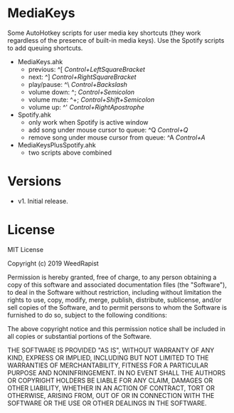 # MediaKeys

Some AutoHotkey scripts for user media key shortcuts (they work regardless of the presence of built-in media
keys). Use the Spotify scripts to add queuing shortcuts.

* MediaKeys.ahk
  * previous: ^[ *Control+LeftSquareBracket*
  * next: ^] *Control+RightSquareBracket*
  * play/pause: ^\\ *Control+Backslash*
  * volume down: ^; *Control+Semicolon*
  * volume mute: ^+; *Control+Shift+Semicolon*
  * volume up: ^' *Control+RightApostrophe*
* Spotify.ahk
  * only work when Spotify is active window
  * add song under mouse cursor to queue: ^Q *Control+Q*
  * remove song under mouse cursor from queue: ^A *Control+A*
* MediaKeysPlusSpotify.ahk
  * two scripts above combined

# Versions
* v1. Initial release.

# License

MIT License

Copyright (c) 2019 WeedRapist

Permission is hereby granted, free of charge, to any person obtaining a copy of this software and associated
documentation files (the "Software"), to deal in the Software without restriction, including without limitation
the rights to use, copy, modify, merge, publish, distribute, sublicense, and/or sell copies of the Software,
and to permit persons to whom the Software is furnished to do so, subject to the following conditions:

The above copyright notice and this permission notice shall be included in all copies or substantial portions
of the Software.

THE SOFTWARE IS PROVIDED "AS IS", WITHOUT WARRANTY OF ANY KIND, EXPRESS OR IMPLIED, INCLUDING BUT NOT LIMITED
TO THE WARRANTIES OF MERCHANTABILITY, FITNESS FOR A PARTICULAR PURPOSE AND NONINFRINGEMENT. IN NO EVENT SHALL
THE AUTHORS OR COPYRIGHT HOLDERS BE LIABLE FOR ANY CLAIM, DAMAGES OR OTHER LIABILITY, WHETHER IN AN ACTION OF
CONTRACT, TORT OR OTHERWISE, ARISING FROM, OUT OF OR IN CONNECTION WITH THE SOFTWARE OR THE USE OR OTHER
DEALINGS IN THE SOFTWARE.
